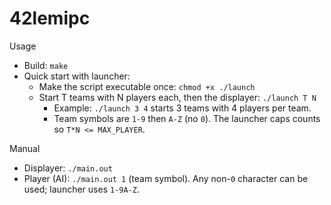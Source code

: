 # 42lemipc

Usage
- Build: `make`
- Quick start with launcher:
  - Make the script executable once: `chmod +x ./launch`
  - Start T teams with N players each, then the displayer: `./launch T N`
    - Example: `./launch 3 4` starts 3 teams with 4 players per team.
    - Team symbols are `1-9` then `A-Z` (no `0`). The launcher caps counts so `T*N <= MAX_PLAYER`.

Manual
- Displayer: `./main.out`
- Player (AI): `./main.out 1` (team symbol). Any non-`0` character can be used; launcher uses `1-9A-Z`.
